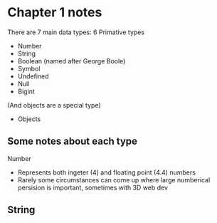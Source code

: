 # Chapter 1 notes

There are 7 main data types:
6 Primative types
- Number
- String
- Boolean (named after George Boole)
- Symbol
- Undefined
- Null
- Bigint

(And objects are a special type)
- Objects

## Some notes about each type

Number
- Represents both ingeter (4) and floating point (4.4) numbers
- Rarely some circumstances can come up where large numberical persision is important, sometimes with 3D web dev

String
- 
